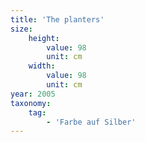 ```yaml
---
title: 'The planters'
size:
    height:
        value: 98
        unit: cm
    width:
        value: 98
        unit: cm
year: 2005
taxonomy:
    tag:
        - 'Farbe auf Silber'
---
```


